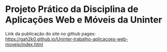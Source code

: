 # Projeto Prático da Disciplina de Aplicações Web e Móveis da Uninter

Link da publicação do site no github pages: https://gah2k0.github.io/Uninter-trabalho-aplicacoes-web-moveis/index.html
